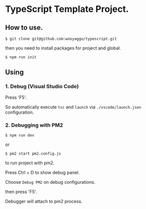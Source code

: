 # TypeScript Template Project.

## How to use.

```
$ git clone git@github.com:wooyaggo/typescript.git
```

then you need to install packages for project and global.

```
$ npm run init
```


## Using

### 1. Debug (Visual Studio Code)

Press 'F5'.

So automatically execute ```tsc``` and ```launch``` via <code>./vscode/launch.json</code> configuration.

### 2. Debugging with PM2

```
$ npm run dev
```

or

```
$ pm2 start pm2.config.js
```

to run project with pm2.

Press Ctrl + D to show debug panel.

Choose ```Debug PM2``` on debug configurations.

then press 'F5'.

Debugger will attach to pm2 process.